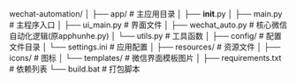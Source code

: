 wechat-automation/
│
├── app/                      # 主应用目录
│   ├── __init__.py
│   ├── main.py               # 主程序入口
│   ├── ui_main.py            # 界面文件
│   ├── wechat_auto.py        # 核心微信自动化逻辑(原apphunhe.py)
│   └── utils.py              # 工具函数
│
├── config/                   # 配置文件目录
│   └── settings.ini          # 应用配置
│
├── resources/                # 资源文件
│   ├── icons/                # 图标
│   └── templates/            # 微信界面模板图片
│
├── requirements.txt          # 依赖列表
└── build.bat                 # 打包脚本